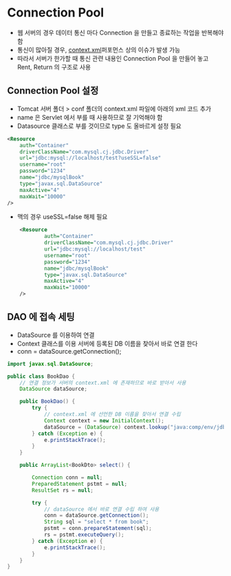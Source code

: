 # Connection Pool

- 웹 서버의 경우 데이터 통신 마다 Connection 을 만들고 종료하는 작업을 반복해야 함
- 통신이 많아질 경우, [context.xml](..%2F..%2F..%2Ftomcat%2Fapache-tomcat-8.5.100%2Fconf%2Fcontext.xml)퍼포먼스 상의 이슈가 발생 가능
- 따라서 서버가 한가할 때 통신 관련 내용인 Connection Pool 을 만들어 놓고 Rent, Return 의 구조로 사용

## Connection Pool 설정

- Tomcat 서버 폴더 > conf 폴더의 context.xml 파일에 아래의 xml 코드 추가
- name 은 Servlet 에서 부를 때 사용하므로 잘 기억해야 함
- Datasource 클래스로 부를 것이므로 type 도 올바르게 설정 필요

```xml
<Resource
    auth="Container"
    driverClassName="com.mysql.cj.jdbc.Driver"
    url="jdbc:mysql://localhost/test?useSSL=false"
    username="root"
    password="1234"
    name="jdbc/mysqlBook"
    type="javax.sql.DataSource"
    maxActive="4"
    maxWait="10000"
/>
```

- 맥의 경우 useSSL=false 해제 필요

```xml
    <Resource
            auth="Container"
            driverClassName="com.mysql.cj.jdbc.Driver"
            url="jdbc:mysql://localhost/test"
            username="root"
            password="1234"
            name="jdbc/mysqlBook"
            type="javax.sql.DataSource"
            maxActive="4"
            maxWait="10000"
    />
```

## DAO 에 접속 세팅

- DataSource 를 이용하여 연결
- Context 클래스를 이용 서버에 등록된 DB 이름을 찾아서 바로 연결 한다
- conn = dataSource.getConnection();

```java
import javax.sql.DataSource;

public class BookDao {
	// 연결 정보가 서버의 context.xml 에 존재하므로 바로 받아서 사용
	DataSource dataSource;

	public BookDao() {
		try {
            // context.xml 에 선언한 DB 이름을 찾아서 연결 수립
			Context context = new InitialContext();	
			dataSource = (DataSource) context.lookup("java:comp/env/jdbc/mysqlBook");
		} catch (Exception e) {
			e.printStackTrace();
		}
	}

    public ArrayList<BookDto> select() {       

        Connection conn = null;
        PreparedStatement pstmt = null;
        ResultSet rs = null;

        try {
            // dataSource 에서 바로 연결 수립 하여 사용
            conn = dataSource.getConnection();
            String sql = "select * from book";
            pstmt = conn.prepareStatement(sql);
            rs = pstmt.executeQuery();
        } catch (Exception e) {
            e.printStackTrace();
        }
    }
}
```
